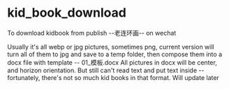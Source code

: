 # kid_book_download
To download kidbook from publish --老连环画-- on wechat

Usually it's all webp or jpg pictures, sometimes png, current version will turn all of them to jpg and save to a temp folder, then compose them into a docx file with template -- 01_模板.docx
All pictures in docx will be center, and horizon orientation. 
But still can't read text and put text inside -- fortunately, there's not so much kid books in that format. 
Will update later
